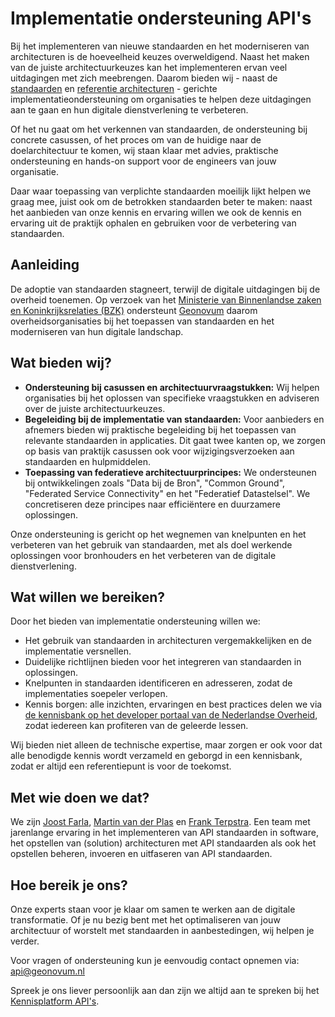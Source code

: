 # Implementatie ondersteuning API's

Bij het implementeren van nieuwe standaarden en het moderniseren van architecturen is de hoeveelheid keuzes overweldigend. Naast het maken van de juiste architectuurkeuzes kan het implementeren ervan veel uitdagingen met zich meebrengen. Daarom bieden wij - naast de [standaarden](https://www.forumstandaardisatie.nl/open-standaarden) en [referentie architecturen](https://www.noraonline.nl/wiki/NORA_Familie) - gerichte implementatieondersteuning om organisaties te helpen deze uitdagingen aan te gaan en hun digitale dienstverlening te verbeteren.  

Of het nu gaat om het verkennen van standaarden, de ondersteuning bij concrete casussen, of het proces om van de huidige naar de doelarchitectuur te komen, wij staan klaar met advies, praktische ondersteuning en hands-on support voor de engineers van jouw organisatie.  

Daar waar toepassing van verplichte standaarden moeilijk lijkt helpen we graag mee, juist ook om de betrokken standaarden beter te maken: naast het aanbieden van onze kennis en ervaring willen we ook de kennis en ervaring uit de praktijk ophalen en gebruiken voor de verbetering van standaarden.

## Aanleiding

De adoptie van standaarden stagneert, terwijl de digitale uitdagingen bij de overheid toenemen. Op verzoek van het [Ministerie van Binnenlandse zaken en Koninkrijksrelaties (BZK)](https://github.com/MinBZK/) ondersteunt [Geonovum](https://www.geonovum.nl/) daarom overheidsorganisaties bij het toepassen van standaarden en het moderniseren van hun digitale landschap.

## Wat bieden wij?

- **Ondersteuning bij casussen en architectuurvraagstukken:** Wij helpen organisaties bij het oplossen van specifieke vraagstukken en adviseren over de juiste architectuurkeuzes.
- **Begeleiding bij de implementatie van standaarden:** Voor aanbieders en afnemers bieden wij praktische begeleiding bij het toepassen van relevante standaarden in applicaties. Dit gaat twee kanten op, we zorgen op basis van praktijk casussen ook voor wijzigingsverzoeken aan standaarden en hulpmiddelen.
- **Toepassing van federatieve architectuurprincipes:** We ondersteunen bij ontwikkelingen zoals "Data bij de Bron", "Common Ground", "Federated Service Connectivity" en het "Federatief Datastelsel". We concretiseren deze principes naar efficiëntere en duurzamere oplossingen.

Onze ondersteuning is gericht op het wegnemen van knelpunten en het verbeteren van het gebruik van standaarden, met als doel werkende oplossingen voor bronhouders en het verbeteren van de digitale dienstverlening.

## Wat willen we bereiken?

Door het bieden van implementatie ondersteuning willen we:

- Het gebruik van standaarden in architecturen vergemakkelijken en de implementatie versnellen.
- Duidelijke richtlijnen bieden voor het integreren van standaarden in oplossingen.
- Knelpunten in standaarden identificeren en adresseren, zodat de implementaties soepeler verlopen.
- Kennis borgen: alle inzichten, ervaringen en best practices delen we via [de kennisbank op het developer portaal van de Nederlandse Overheid](/kennisbank), zodat iedereen kan profiteren van de geleerde lessen.

Wij bieden niet alleen de technische expertise, maar zorgen er ook voor dat alle benodigde kennis wordt verzameld en geborgd in een kennisbank, zodat er altijd een referentiepunt is voor de toekomst.

## Met wie doen we dat?

We zijn [Joost Farla](/blog/authors/joost-farla), [Martin van der Plas](/blog/authors/martin-van-der-plas) en [Frank Terpstra](/blog/authors/frank-terpstra). Een team met jarenlange ervaring in het implementeren van API standaarden in software, het opstellen van (solution) architecturen met API standaarden als ook het opstellen beheren, invoeren en uitfaseren van API standaarden.

## Hoe bereik je ons?

Onze experts staan voor je klaar om samen te werken aan de digitale transformatie. Of je nu bezig bent met het optimaliseren van jouw architectuur of worstelt met standaarden in aanbestedingen, wij helpen je verder.

Voor vragen of ondersteuning kun je eenvoudig contact opnemen via: [api@geonovum.nl](mailto:api@geonovum.nl)

Spreek je ons liever persoonlijk aan dan zijn we altijd aan te spreken bij het [Kennisplatform API's](/communities/kennisplatform-apis/).

